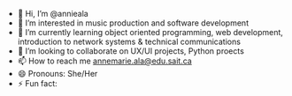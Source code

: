 - 👋 Hi, I’m @annieala
- 👀 I’m interested in music production and software development
- 🌱 I’m currently learning object oriented programming, web development, introduction to network systems & technical communications
- 💞️ I’m looking to collaborate on UX/UI projects, Python proects
- 📫 How to reach me annemarie.ala@edu.sait.ca
- 😄 Pronouns: She/Her
- ⚡ Fun fact: 

<!---
annieala/annieala is a ✨ special ✨ repository because its `README.md` (this file) appears on your GitHub profile.
You can click the Preview link to take a look at your changes.
--->
